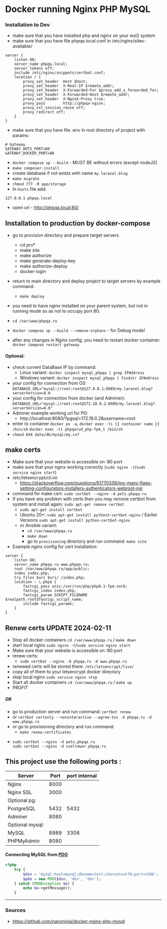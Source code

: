 # Docker running Nginx PHP MySQL

### Installation to Dev
- make sure that you have installed php and nginx on your wsl2 system
- make sure that you have file phpqa.local.conf in /etc/nginx/sites-available/
```
server {
    listen 80;
    server_name phpqa.local;
    server_tokens off;
    include /etc/nginx/snippets/certbot.conf;
    location / {
        proxy_set_header  Host $host;
        proxy_set_header  X-Real-IP $remote_addr;
        proxy_set_header  X-Forwarded-For $proxy_add_x_forwarded_for;
        proxy_set_header  X-Forwarded-Host $remote_addr;
        proxy_set_header  X-NginX-Proxy true;
        proxy_pass        http://phpqa-nginx;
        proxy_ssl_session_reuse off;
        proxy_redirect off;
    }
}
```
- make sure that you have file .env in root directory of project with params:

```
# Gateway
GATEWAY_HOTS_PORT=80
GATEWAY_DOCKER_PORT=80
```

- `docker compose up --build` - MUST BE without errors (except nodeJS)
- `make composer-install`
- create database if not exists with name `my.laravel.blog`
- `make migrate`
- `chmod 777 -R app/storage`
- In `hosts` file add:

```
127.0.0.1 phpqa.local
```

- open url - http://phpqa.local:80/

## Installation to production by docker-compose

- go to provision directory and prepare target servers
    - cd pro*
    - make site
    - make authorize
    - make generate-deploy-key
    - make authorize-deploy
    - docker-login
- return to main directory and deploy project to target servers by example command:
    - `make deploy`

- you need to have nginx installed on your parent system, but not in running mode so as not to occupy port 80.
- `cd /var/www/phpqa.ru`
- `docker compose up --build --remove-orphans` - for Debug mode!
- after any changes in Nginx config, you need to restart docker container: `docker compose restart gateway`

#### Optional:

- check current DataBase IP by command:
    - Linux variant: `docker inspect mysql_phpqa | grep IPAddress`
    - Windows variant: `docker inspect mysql_phpqa | findstr IPAddress`
- your config for connection from OS: `DATABASE_URL="mysql://root:root@127.0.0.1:8989/my.laravel.blog?serverVersion=8.0`
- your config for connection from docker (and
  Adminer): `DATABASE_URL="mysql://root:root@172.18.0.2:8989/my.laravel.blog?serverVersion=8.0"`
- Adminer example working url for PG:
    - http://localhost:8080/?pgsql=172.19.0.2&username=root
- enter to container `docker ps -a`,
  `docker exec -ti {{ container name }} /bin/sh`
  `docker exec -ti phpqarud_php-fpm_1 /bin/sh`
- `chmod 644 data/db/mysql/my.cnf`

## make certs

- Make sure that your website is accessible on :80 port
- make sure that your nginx working correctly (`sudo nginx -t`/`sudo service nginx start`)
- /etc/letsencrypt/cli.ini
    - https://stackoverflow.com/questions/61770338/too-many-flags-setting-configurators-installers-authenticators-webroot-ngi
- command for make cert: `sudo certbot --nginx -d pets.phpqa.ru`
- if you have any problem with certs then you may remove certbot from system and install again:
  `sudo apt-get remove certbot`
    - `sudo apt-get install certbot`
    - Ubuntu 20+: `sudo apt-get install python3-certbot-nginx` / Earlier
      Versions `sudo apt-get install python-certbot-nginx`
    - or Ansible variant:
        - `cd /var/www/phpqa.ru`
        - `make down`
        - go to `provisioning` directory and run command: `make site`
- Example nginx config for cert installation:

```
server {
    listen 80;
    server_name phpqa.ru www.phpqa.ru;
    root /var/www/phpqa.ru/app/public;
    index index.php;
    try_files $uri $uri/ /index.php;
    location ~ \.php$ {
        fastcgi_pass unix:/var/run/php/php8.1-fpm.sock;
        fastcgi_index index.php;
        fastcgi_param SCRIPT_FILENAME $realpath_root$fastcgi_script_name;
        include fastcgi_params;
    }
}
```

## Renew certs UPDATE 2024-02-11
- Stop all docker containers `cd /var/www/phpqa.ru` / `make down`
- start local nginx `sudo nginx -t`/`sudo service nginx start`
- Make sure that your website is accessible on :80 port
- renew certs:
  - `sudo certbot --nginx -d phpqa.ru -d www.phpqa.ru`
- renewed certs will be stored there: `/etc/letsencrypt/live/`
- copy all of them to your letsencrypt docker directory
- stop local nginx `sudo service nginx stop`
- Start all docker containers `cd /var/www/phpqa.ru` / `make up`
- PROFIT
##### OR
- go to production server and run command: `certbot renew`
- or `certbot certonly --noninteractive --agree-tos -d phpqa.ru -d www.phpqa.ru`
- or go to provisioning directory and run command:
  - `make renew-certificates`
- ```
  sudo certbot --nginx -d pets.phpqa.ru
  sudo certbot --nginx -d sveltewar.phpqa.ru
  ```

## This project use the following ports :

| Server          | Port | port internal |
|-----------------|------|---------------|
| Nginx           | 8000 |               |
| Nginx SSL       | 3000 |               |
| Optional pg:    |      |               |
| PostgreSQL      | 5432 |   5432        |
| Adminer         | 8080 |               |
| Optional mysql: |      |               |
| MySQL           | 8989 |  3306         |
| PHPMyAdmin      | 8080 |               |

#### Connecting MySQL from [PDO](http://php.net/manual/en/book.pdo.php)

```php
<?php
    try {
        $dsn = 'mysql:host=mysql;dbname=test;charset=utf8;port=3306';
        $pdo = new PDO($dsn, 'dev', 'dev');
    } catch (PDOException $e) {
        echo $e->getMessage();
    }
```

___

### Sources

- https://github.com/nanoninja/docker-nginx-php-mysql
